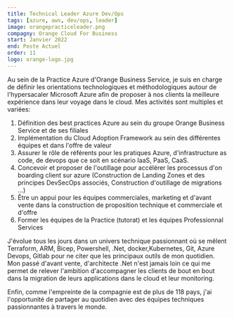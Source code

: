 ```yaml
---
title: Technical Leader Azure Dev/Ops
tags: [azure, aws, dev/ops, leader]
image: orangepracticeleader.png
compagny: Orange Cloud For Business
start: Janvier 2022
end: Poste Actuel
order: 11
logo: orange-logo.jpg
---
```



Au sein de la Practice Azure d'Orange Business Service, je suis en charge de définir les orientations technologiques et méthodologiques autour de l'hypersacaler Microsoft Azure afin de proposer à nos clients la meilleure expérience dans leur voyage dans le cloud. Mes activités sont multiples et variées:

1. Définition des best practices Azure au sein du groupe Orange Business Service et de ses filiales
2. Implémentation du Cloud Adoption Framework au sein des différentes équipes et dans l'offre de valeur
3. Assurer le rôle de référents pour les pratiques Azure, d'infrastructure as code, de devops que ce soit en scénario IaaS, PaaS, CaaS.
4. Concevoir et proposer de l'outillage pour accélérer les processus d'on boarding client sur azure (Construction de Landing Zones et des principes DevSecOps associés, Construction d'outillage de migrations ...)
5. Être un appui pour les équipes commerciales, marketing et d'avant vente dans la construction de proposition technique et commerciale et d'offre
6. Former les équipes de la Practice (tutorat) et les équipes Professionnal Services

J'évolue tous les jours dans un univers technique passionnant où se mêlent Terraform, ARM, Bicep, Powershell, .Net, docker,Kubernetes, Git, Azure Devops, Gitlab pour ne citer que les principaux outils de mon quotidien. Mon passé d'avant vente, d'architecte .Net n'est jamais loin ce qui me permet de relever l'ambition d'accompagner les clients de bout en bout dans la migration de leurs applications dans le cloud et leur monitoring.

Enfin, comme l'empreinte de la compagnie est de plus de 118 pays, j'ai l'opportunité de partager au quotidien avec des équipes techniques passionnantes à travers le monde.